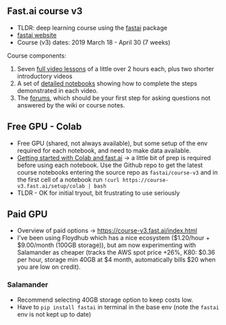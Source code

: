 ## Fast.ai course v3
* TLDR: deep learning course using the [fastai](https://docs.fast.ai/) package
* [fastai website](https://www.fast.ai/)
* Course (v3) dates: 2019 March 18 - April 30 (7 weeks)

Course components:
1. Seven [full video lessons](https://course.fast.ai/lessons/lessons.html) of a little over 2 hours each, plus two shorter introductory videos
2. A set of [detailed notebooks](https://github.com/fastai/course-v3) showing how to complete the steps demonstrated in each video.
3. The [forums](https://forums.fast.ai/), which should be your first step for asking questions not answered by the wiki or course notes.

## Free GPU - Colab
* Free GPU (shared, not always available), but some setup of the env required for each notebook, and need to make data available.
* [Getting started with Colab and fast.ai](https://course-v3.fast.ai/start_colab.html) -> a little bit of prep is required before using each notebook. Use the Github repo to get the latest course notebooks entering the source repo as `fastai/course-v3` and in the first cell of a notebook run `!curl https://course-v3.fast.ai/setup/colab | bash`
* TLDR - OK for initial tryout, bit frustrating to use seriously

## Paid GPU
* Overview of paid options -> https://course-v3.fast.ai/index.html
* I've been using Floydhub which has a nice ecosystem ($1.20/hour + $9.00/month (100GB storage)), but am now experimenting with Salamander as cheaper (tracks the AWS spot price +26%, K80: $0.36 per hour, storage min 40GB at $4 month, automatically bills $20 when you are low on credit).

### Salamander
* Recommend selecting 40GB storage option to keep costs low.
* Have to `pip install fastai` in terminal in the base env (note the `fastai` env is not kept up to date) 